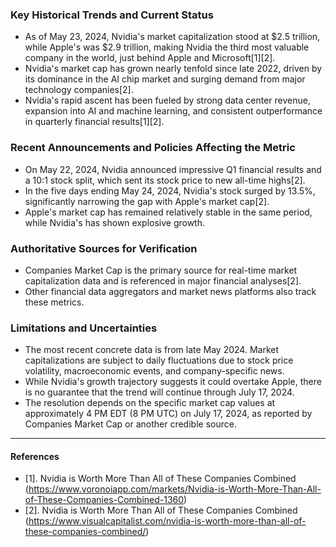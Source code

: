 ### Key Historical Trends and Current Status

- As of May 23, 2024, Nvidia's market capitalization stood at $2.5 trillion, while Apple's was $2.9 trillion, making Nvidia the third most valuable company in the world, just behind Apple and Microsoft[1][2].
- Nvidia's market cap has grown nearly tenfold since late 2022, driven by its dominance in the AI chip market and surging demand from major technology companies[2].
- Nvidia's rapid ascent has been fueled by strong data center revenue, expansion into AI and machine learning, and consistent outperformance in quarterly financial results[1][2].

### Recent Announcements and Policies Affecting the Metric

- On May 22, 2024, Nvidia announced impressive Q1 financial results and a 10:1 stock split, which sent its stock price to new all-time highs[2].
- In the five days ending May 24, 2024, Nvidia's stock surged by 13.5%, significantly narrowing the gap with Apple's market cap[2].
- Apple's market cap has remained relatively stable in the same period, while Nvidia's has shown explosive growth.

### Authoritative Sources for Verification

- Companies Market Cap is the primary source for real-time market capitalization data and is referenced in major financial analyses[2].
- Other financial data aggregators and market news platforms also track these metrics.

### Limitations and Uncertainties

- The most recent concrete data is from late May 2024. Market capitalizations are subject to daily fluctuations due to stock price volatility, macroeconomic events, and company-specific news.
- While Nvidia's growth trajectory suggests it could overtake Apple, there is no guarantee that the trend will continue through July 17, 2024.
- The resolution depends on the specific market cap values at approximately 4 PM EDT (8 PM UTC) on July 17, 2024, as reported by Companies Market Cap or another credible source.

---

#### References

- [1]. Nvidia is Worth More Than All of These Companies Combined (https://www.voronoiapp.com/markets/Nvidia-is-Worth-More-Than-All-of-These-Companies-Combined-1360)
- [2]. Nvidia is Worth More Than All of These Companies Combined (https://www.visualcapitalist.com/nvidia-is-worth-more-than-all-of-these-companies-combined/)